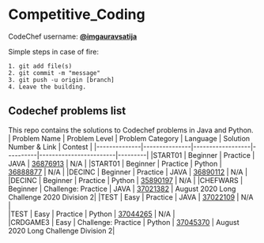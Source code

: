 # Competitive_Coding


CodeChef username:  <b>[@imgauravsatija](https://www.codechef.com/users/imgauravsatija)</b>

Simple steps in case of fire:
```
1. git add file(s)
2. git commit -m "message"
3. git push -u origin [branch]
4. Leave the building.
```

## Codechef problems list
This repo contains the solutions to Codechef problems in Java and Python.
 | Problem Name | Problem Level | Problem Category | Language | Solution Number & Link | Contest |
 |--------------|---------------|------------------|----------|------------------------|---------|
 |START01  | Beginner | Practice   	    | JAVA   | [36876913](https://www.codechef.com/viewsolution/36876913) | N/A |
 |START01  | Beginner | Practice	    | Python | [36888877](https://www.codechef.com/viewsolution/36888877) | N/A |
 |DECINC   | Beginner | Practice	    | JAVA   | [36890112](https://www.codechef.com/viewsolution/36890112) | N/A |
 |DECINC   | Beginner | Practice  	    | Python | [35890197](https://www.codechef.com/viewsolution/36890197) | N/A |
 |CHEFWARS | Beginner | Challenge: Practice | JAVA   | [37021382](https://www.codechef.com/viewsolution/37021382) | August 2020 Long Challenge 2020 Division 2|
 |TEST	   | Easy     | Practice 	    | JAVA   | [37022109](https://www.codechef.com/viewsolution/37022109) | N/A |	
 |TEST	   | Easy     | Practice	    | Python | [37044265](https://www.codechef.com/viewsolution/37044265) | N/A |	
 |CRDGAME3 | Easy     | Challenge: Practice | Python | [37045370](https://www.codechef.com/viewsolution/37045370) | August 2020 Long Challenge Division 2|


